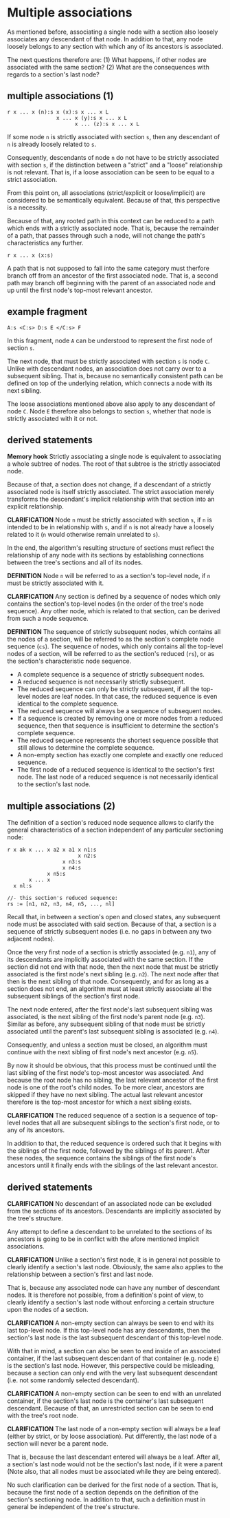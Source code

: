 
<!-- ======================================================================= -->
# Multiple associations

As mentioned before, associating a single node with a section also loosely
associates any descendant of that node. In addition to that, any node loosely
belongs to any section with which any of its ancestors is associated.

The next questions therefore are:
(1) What happens, if other nodes are associated with the same section?
(2) What are the consequences with regards to a section's last node?

<!-- ======================================================================= -->
## multiple associations (1)

```
r x ... x (n):s x (x):s x ... x L
                x ... x (y):s x ... x L
                      x ... (z):s x ... x L
```

If some node `n` is strictly associated with section `s`, then any descendant
of `n` is already loosely related to `s`.

Consequently, descendants of node `n` do not have to be strictly associated with
section `s`, if the distinction between a "strict" and a "loose" relationship is
not relevant. That is, if a loose association can be seen to be equal to a strict
association.

From this point on, all associations (strict/explicit or loose/implicit) are
considered to be semantically equivalent. Because of that, this perspective
is a necessity.

Because of that, any rooted path in this context can be reduced to a path which
ends with a strictly associated node. That is, because the remainder of a path,
that passes through such a node, will not change the path's characteristics any
further.

```
r x ... x (x:s)
```

A path that is not supposed to fall into the same category must therfore branch
off from an ancestor of the first associated node. That is, a second path may
branch off beginning with the parent of an associated node and up until the
first node's top-most relevant ancestor.

<!-- ======================================================================= -->
## example fragment

`A:s <C:s> D:s E </C:s> F`

In this fragment, node `A` can be understood to represent the first node of
section `s`.

The next node, that must be strictly associated with section `s` is node `C`.
Unlike with descendant nodes, an association does not carry over to a subsequent
sibling. That is, because no semantically consistent path can be defined on top
of the underlying relation, which connects a node with its next sibling.

The loose associations mentioned above also apply to any descendant of node `C`.
Node `E` therefore also belongs to section `s`, whether that node is strictly
associated with it or not.

<!-- ======================================================================= -->
## derived statements

**Memory hook**
Strictly associating a single node is equivalent to associating a whole
subtree of nodes. The root of that subtree is the strictly associated node.

Because of that, a section does not change, if a descendant of a strictly
associated node is itself strictly associated. The strict association merely
transforms the descendant's implicit relationship with that section into an
explicit relationship.

**CLARIFICATION**
Node `n` must be strictly associated with section `s`, if `n` is intended to
be in relationship with `s`, and if `n` is not already have a loosely related
to it (`n` would otherwise remain unrelated to `s`).

In the end, the algorithm's resulting structure of sections must reflect the
relationship of any node with its sections by establishing connections between
the tree's sections and all of its nodes.

**DEFINITION**
Node `n` will be referred to as a section's top-level node, if
`n` must be strictly associated with it.

**CLARIFICATION**
Any section is defined by a sequence of nodes which only contains the
section's top-level nodes (in the order of the tree's node sequence).
Any other node, which is related to that section, can be derived from
such a node sequence.

**DEFINITION**
The sequence of strictly subsequent nodes, which contains all the nodes of a
section, will be referred to as the section's complete node sequence (`cs`).
The sequence of nodes, which only contains all the top-level nodes of a
section, will be referred to as the section's reduced (`rs`), or as the
section's characteristic node sequence.

* A complete sequence is a sequence of strictly subsequent nodes.
* A reduced sequence is not necessarily strictly subsequent.
* The reduced sequence can only be strictly subsequent, if all the
  top-level nodes are leaf nodes. In that case, the reduced sequence
  is even identical to the complete sequence.
* The reduced sequence will always be a sequence of subsequent nodes.
* If a sequence is created by removing one or more nodes from
  a reduced sequence, then that sequence is insufficient to
  determine the section's complete sequence.
* The reduced sequence represents the shortest sequence possible
  that still allows to determine the complete sequence.
* A non-empty section has exactly one complete
  and exactly one reduced sequence.
* The first node of a reduced sequence is identical to the section's
  first node. The last node of a reduced sequence is not necessarily
  identical to the section's last node.

<!-- ======================================================================= -->
## multiple associations (2)

The definition of a section's reduced node sequence allows to clarify
the general characteristics of a section independent of any particular
sectioning node:

```
r x ak x ... x a2 x a1 x n1:s
                       x n2:s
                  x n3:s
                  x n4:s
             x n5:s
       x ... x
  x nl:s

//- this section's reduced sequence:
rs := [n1, n2, n3, n4, n5, ..., nl]
```

Recall that, in between a section's open and closed states, any subsequent node
must be associated with said section. Because of that, a section is a sequence
of strictly subsequent nodes (i.e. no gaps in between any two adjacent nodes).

Once the very first node of a section is strictly associated (e.g. `n1`), any
of its descendants are implicitly associated with the same section. If the
section did not end with that node, then the next node that must be strictly
associated is the first node's next sibling (e.g. `n2`). The next node after
that then is the next sibling of that node. Consequently, and for as long as
a section does not end, an algorithm must at least strictly associate all the
subsequent siblings of the section's first node.

The next node entered, after the first node's last subsequent sibling was
associated, is the next sibling of the first node's parent node (e.g. `n3`).
Similar as before, any subsequent sibling of that node must be strictly
associated until the parent's last subsequent sibling is associated (e.g. `n4`).

Consequently, and unless a section must be closed, an algorithm must continue
with the next sibling of first node's next ancestor (e.g. `n5`).

By now it should be obvious, that this process must be continued until the last
sibling of the first node's top-most ancestor was associated. And because the
root node has no sibling, the last relevant ancestor of the first node is one
of the root's child nodes. To be more clear, ancestors are skipped if they have
no next sibling. The actual last relevant ancestor therefore is the top-most
ancestor for which a next sibling exists.

**CLARIFICATION**
The reduced sequence of a section is a sequence of top-level nodes that all are
subsequent siblings to the section's first node, or to any of its ancestors.

In addition to that, the reduced sequence is ordered such that it begins with
the siblings of the first node, followed by the siblings of its parent. After
these nodes, the sequence contains the siblings of the first node's ancestors
until it finally ends with the siblings of the last relevant ancestor.

<!-- ======================================================================= -->
## derived statements

**CLARIFICATION**
No descendant of an associated node can be excluded from the sections of its
ancestors. Descendants are implicitly associated by the tree's structure.

Any attempt to define a descendant to be unrelated to the sections of its
ancestors is going to be in conflict with the afore mentioned implicit
associations.

**CLARIFICATION**
Unlike a section's first node, it is in general not possible to clearly
identify a section's last node. Obviously, the same also applies to the
relationship between a section's first and last node.

That is, because any associated node can have any number of descendant nodes.
It is therefore not possible, from a definition's point of view, to clearly
identify a section's last node without enforcing a certain structure upon the
nodes of a section.

**CLARIFICATION**
A non-empty section can always be seen to end with its last top-level node.
If this top-level node has any descendants, then the section's last node is
the last subsequent descendant of this top-level node.

With that in mind, a section can also be seen to end inside of an associated
container, if the last subsequent descendant of that container (e.g. node `E`)
is the section's last node. However, this perspective could be misleading,
because a section can only end with the very last subsequent descendant
(i.e. not some randomly selected descendant).

**CLARIFICATION**
A non-empty section can be seen to end with an unrelated container, if the
section's last node is the container's last subsequent descendant. Because of
that, an unrestricted section can be seen to end with the tree's root node.

**CLARIFICATION**
The last node of a non-empty section will always be a leaf (either by strict,
or by loose association). Put differently, the last node of a section will
never be a parent node.

That is, because the last descendant entered will always be a leaf. After all,
a section's last node would not be the section's last node, if it were a parent
(Note also, that all nodes must be associated while they are being entered).

No such clarification can be derived for the first node of a section. That is,
because the first node of a section depends on the definition of the section's
sectioning node. In addition to that, such a definition must in general be
independent of the tree's structure.
